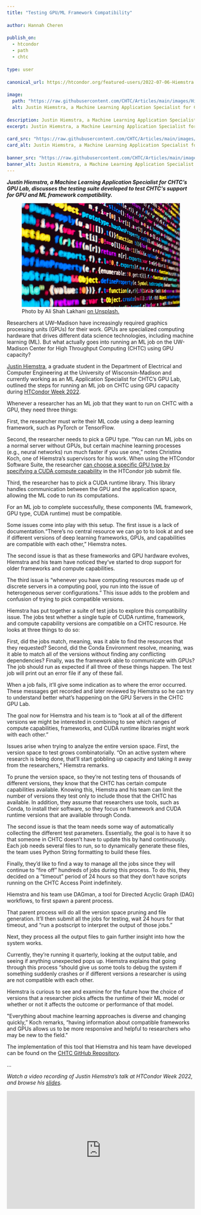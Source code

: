 ```yaml
---
title: "Testing GPU/ML Framework Compatibility"

author: Hannah Cheren

publish_on:
  - htcondor
  - path
  - chtc
  
type: user

canonical_url: https://htcondor.org/featured-users/2022-07-06-Hiemstra.html

image:
  path: "https://raw.githubusercontent.com/CHTC/Articles/main/images/Hiemstra-card.png"
  alt: Justin Hiemstra, a Machine Learning Application Specialist for CHTC’s GPU Lab, discusses the testing suite developed to test CHTC's support for GPU and ML framework compatibility.
  
description: Justin Hiemstra, a Machine Learning Application Specialist for CHTC’s GPU Lab, discusses the testing suite developed to test CHTC's support for GPU and ML framework compatibility.
excerpt: Justin Hiemstra, a Machine Learning Application Specialist for CHTC’s GPU Lab, discusses the testing suite developed to test CHTC's support for GPU and ML framework compatibility.

card_src: "https://raw.githubusercontent.com/CHTC/Articles/main/images/Hiemstra-card.png"
card_alt: Justin Hiemstra, a Machine Learning Application Specialist for CHTC’s GPU Lab, discusses the testing suite developed to test CHTC's support for GPU and ML framework compatibility.

banner_src: "https://raw.githubusercontent.com/CHTC/Articles/main/images/Hiemstra-card.png"
banner_alt: Justin Hiemstra, a Machine Learning Application Specialist for CHTC’s GPU Lab, discusses the testing suite developed to test CHTC's support for GPU and ML framework compatibility.
---
```

  ***Justin Hiemstra, a Machine Learning Application Specialist for CHTC’s GPU Lab, discusses the testing suite developed to test CHTC's support for GPU and ML framework compatibility.***

  <figure>
  <img src="https://raw.githubusercontent.com/CHTC/Articles/main/images/Hiemstra-card.png" alt="Photo by Ali Shah Lakhani on Unsplash."/>
  <figcaption class="figure-caption">Photo by Ali Shah Lakhani <a href="https://unsplash.com/photos/sp1BZ1atp7M">on Unsplash.</a><br/></figcaption>
</figure>

  Researchers at UW–Madison have increasingly required graphics processing units (GPUs) for their work. GPUs are specialized computing hardware that drives different data science technologies, including machine learning (ML). But what actually goes into running an ML job on the UW-Madison Center for High Throughput Computing (CHTC) using GPU capacity? 

  [Justin Hiemstra](https://justinhiemstra.com/), a graduate student in the Department of Electrical and Computer Engineering at the University of Wisconsin-Madison and currently working as an ML Application Specialist for CHTC’s GPU Lab, outlined the steps for running an ML job on CHTC using GPU capacity during [HTCondor Week 2022](https://agenda.hep.wisc.edu/event/1733/timetable/?view=standard).

  Whenever a researcher has an ML job that they want to run on CHTC with a GPU, they need three things:

  First, the researcher must write their ML code using a deep learning framework, such as PyTorch or TensorFlow. 

  Second, the researcher needs to pick a GPU type. “You can run ML jobs on a normal server without GPUs, but certain machine learning processes (e.g., neural networks) run much faster if you use one,” notes Christina Koch, one of Hiemstra’s supervisors for his work. When using the HTCondor Software Suite, the researcher [can choose a specific GPU type by specifying a CUDA compute capability](https://support.opensciencegrid.org/support/solutions/articles/5000653025-using-gpus-on-the-ospool) in the HTCondor job submit file. 

  Third, the researcher has to pick a CUDA runtime library. This library handles communication between the GPU and the application space, allowing the ML code to run its computations.

  For an ML job to complete successfully, these components (ML framework, GPU type, CUDA runtime) must be compatible.

  Some issues come into play with this setup. The first issue is a lack of documentation.“There’s no central resource we can go to to look at and see if different versions of deep learning frameworks, GPUs, and capabilities are compatible with each other,” Hiemstra notes.

  The second issue is that as these frameworks and GPU hardware evolves, Hiemstra and his team have noticed they’ve started to drop support for older frameworks and compute capabilities. 

  The third issue is “whenever you have computing resources made up of discrete servers in a computing pool, you run into the issue of heterogeneous server configurations.” This issue adds to the problem and confusion of trying to pick compatible versions.

  Hiemstra has put together a suite of test jobs to explore this compatibility issue. The jobs test whether a single tuple of CUDA runtime, framework, and compute capability versions are compatible on a CHTC resource. He looks at three things to do so:

  First, did the jobs match, meaning, was it able to find the resources that they requested? Second, did the Conda Environment resolve, meaning, was it able to match all of the versions without finding any conflicting dependencies? Finally, was the framework able to communicate with GPUs? The job should run as expected if all three of these things happen. The test job will print out an error file if any of these fail.

  When a job fails, it’ll give some indication as to where the error occurred. These messages get recorded and later reviewed by Hiemstra so he can try to understand better what’s happening on the GPU Servers in the CHTC GPU Lab.

  The goal now for Hiemstra and his team is to “look at all of the different versions we might be interested in combining to see which ranges of compute capabilities, frameworks, and CUDA runtime libraries might work with each other.” 

  Issues arise when trying to analyze the entire version space. First, the version space to test grows combinatorially. “On an active system where research is being done, that’ll start gobbling up capacity and taking it away from the researchers,” Hiemstra remarks. 

  To prune the version space, so they’re not testing tens of thousands of different versions, they know that the CHTC has certain compute capabilities available. Knowing this, Hiemstra and his team can limit the number of versions they test only to include those that the CHTC has available. In addition, they assume that researchers use tools, such as Conda, to install their software, so they focus on framework and CUDA runtime versions that are available through Conda.

  The second issue is that the team needs some way of automatically collecting the different test parameters. Essentially, the goal is to have it so that someone in CHTC doesn’t have to update this by hand continuously. Each job needs several files to run, so to dynamically generate these files, the team uses Python String formatting to build these files.

  Finally, they’d like to find a way to manage all the jobs since they will continue to “fire off” hundreds of jobs during this process. To do this, they decided on a “timeout” period of 24 hours so that they don’t have scripts running on the CHTC Access Point indefinitely. 

  Hiemstra and his team use DAGman, a tool for Directed Acyclic Graph (DAG) workflows, to first spawn a parent process.

  That parent process will do all the version space pruning and file generation. It’ll then submit all the jobs for testing, wait 24 hours for that timeout, and “run a postscript to interpret the output of those jobs.”

  Next, they process all the output files to gain further insight into how the system works. 

  Currently, they’re running it quarterly, looking at the output table, and seeing if anything unexpected pops up. Hiemstra explains that going through this process “should give us some tools to debug the system if something suddenly crashes or if different versions a researcher is using are not compatible with each other.

  Hiemstra is curious to see and examine for the future how the choice of versions that a researcher picks affects the runtime of their ML model or whether or not it affects the outcome or performance of that model.

  "Everything about machine learning approaches is diverse and changing quickly,” Koch remarks, “having information about compatible frameworks and GPUs allows us to be more responsive and helpful to researchers who may be new to the field."

  The implementation of this tool that Hiemstra and his team have developed can be found on the [CHTC GitHub Repository](https://github.com/chTC/gpu-compatibility-testing).

...

  *Watch a video recording of Justin Hiemstra’s talk at HTCondor Week 2022, and browse his [slides](https://agenda.hep.wisc.edu/event/1733/contributions/25477/attachments/8296/9571/Testing%20GPU_ML%20Framework%20Compatibility.pdf).*
  
  <iframe width="100%" height="315" src="https://www.youtube.com/embed/pb6ooJ4-VJM" title="YouTube video player" frameborder="0" allow="accelerometer; autoplay; clipboard-write; encrypted-media; gyroscope; picture-in-picture" allowfullscreen></iframe>
